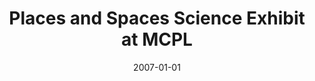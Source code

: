---
date: 2007-01-01
title:  Places and Spaces Science Exhibit at MCPL
source: Ryder
sourceUrl: https://scimaps.org/static/images/2007-Ryder.jpeg
pdfLink: 20070101-borner-exhibit-ryder.pdf
---